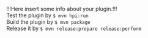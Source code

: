 !!!Here insert some info about your plugin.!!!  
Test the plugin by `$ mvn hpi:run`  
Build the plugin by `$ mvn package`  
Release it by `$ mvn release:prepare release:perform`  

